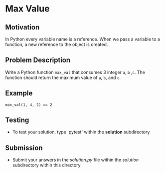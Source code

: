 # Max Value

## Motivation
In Python every variable name is a reference. When we pass a variable to a function, a new reference to the object is created. 

## Problem Description
Write a Python function `max_val` that consumes 3 integer `a`, `b` ,`c`.
The function should return the maximum value of `a`, `b`, and `c`.

## Example
```
max_val(1, 4, 2) == 2
```

## Testing
* To test your solution, type 'pytest' within the **solution** subdirectory

## Submission
* Submit your answers in the *solution.py* file within the *solution* subdirectory within this directory
